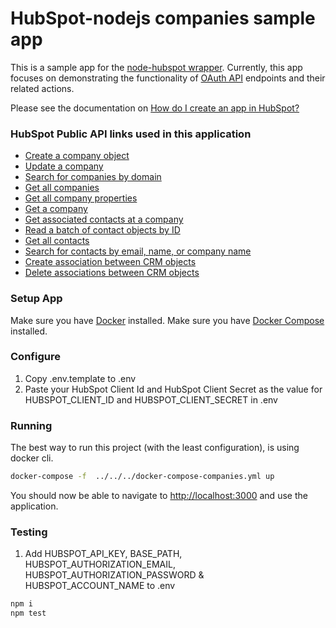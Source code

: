 # HubSpot-nodejs companies sample app

This is a sample app for the [node-hubspot wrapper](https://www.npmjs.com/package/hubspot). Currently, this app focuses on demonstrating the functionality of [OAuth API](https://developers.hubspot.com/docs/methods/oauth2/oauth2-overview) endpoints and their related actions.

Please see the documentation on [How do I create an app in HubSpot?](https://developers.hubspot.com/docs/faq/how-do-i-create-an-app-in-hubspot)

### HubSpot Public API links used in this application

  - [Create a company object]( https://app.hubspot.com/vnext/api/v1%2Fapis%2Fcrm%2Fv3%2Fobjects-preview )
  - [Update a company]( https://app.hubspot.com/vnext/api/v1%2Fapis%2Fcrm%2Fv3%2Fobjects-preview)
  - [Search for companies by domain](https://developers.hubspot.com/docs/methods/companies/search_companies_by_domain)
  - [Get all companies](https://app.hubspot.com/vnext/api/v1%2Fapis%2Fcrm%2Fv3%2Fobjects-preview)
  - [Get all company properties](https://tools.hubteam.com/api-catalog/services/CrmPublicProperties-Service/v3/spec/public?branch=master&swaggerVersion=2)
  - [Get a company](https://app.hubspot.com/vnext/api/v1%2Fapis%2Fcrm%2Fv3%2Fobjects-preview)
  - [Get associated contacts at a company]( https://app.hubspot.com/vnext/api/v1%2Fapis%2Fcrm%2Fv3%2Fobjects-preview)
  - [Read a batch of contact objects by ID](https://app.hubspot.com/vnext/api/v1%2Fapis%2Fcrm%2Fv3%2Fobjects-preview)
  - [Get all contacts](https://app.hubspot.com/vnext/api/v1%2Fapis%2Fcrm%2Fv3%2Fobjects-preview)
  - [Search for contacts by email, name, or company name](https://app.hubspot.com/vnext/api/v1%2Fapis%2Fcrm%2Fv3%2Fobjects-preview)
  - [Create association between CRM objects](https://app.hubspot.com/vnext/api/v1%2Fapis%2Fcrm%2Fv3%2Fobjects-preview)
  - [Delete associations between CRM objects](https://app.hubspot.com/vnext/api/v1%2Fapis%2Fcrm%2Fv3%2Fobjects-preview)

### Setup App

Make sure you have [Docker](https://www.docker.com/) installed.
Make sure you have [Docker Compose](https://docs.docker.com/compose/) installed.

### Configure

1. Copy .env.template to .env
2. Paste your HubSpot Client Id and HubSpot Client Secret as the value for HUBSPOT_CLIENT_ID and HUBSPOT_CLIENT_SECRET in .env

### Running

The best way to run this project (with the least configuration), is using docker cli.

```bash
docker-compose -f  ../../../docker-compose-companies.yml up
```
You should now be able to navigate to [http://localhost:3000](http://localhost:3000) and use the application.

### Testing
1. Add HUBSPOT_API_KEY, BASE_PATH, HUBSPOT_AUTHORIZATION_EMAIL, HUBSPOT_AUTHORIZATION_PASSWORD & HUBSPOT_ACCOUNT_NAME to .env

```bash
npm i
npm test
```

